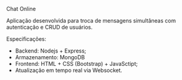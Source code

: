 Chat Online

Aplicação desenvolvida para troca de mensagens simultâneas com autenticação e CRUD de usuários.

Especificações:
- Backend: Nodejs + Express;
- Armazenamento: MongoDB
- Frontend: HTML + CSS (Bootstrap) + JavaSctipt;
- Atualização em tempo real via Websocket.
